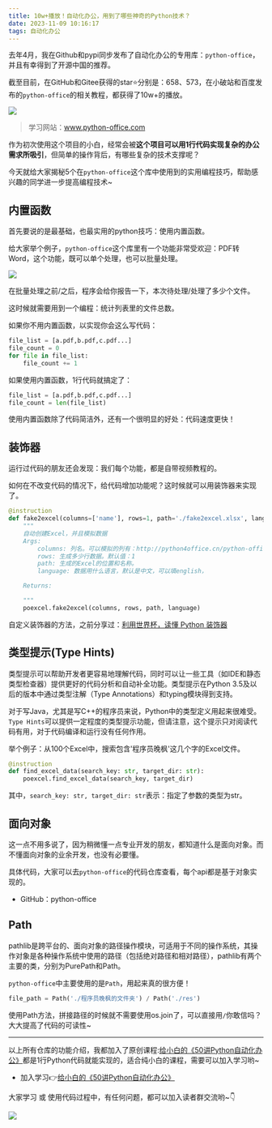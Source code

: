 ```yaml
---
title: 10w+播放！自动化办公，用到了哪些神奇的Python技术？
date: 2023-11-09 10:16:17
tags: 自动化办公
---
```



去年4月，我在Github和pypi同步发布了自动化办公的专用库：``python-office``，并且有幸得到了开源中国的推荐。

截至目前，在GitHub和Gitee获得的star⭐分别是：658、573，在小破站和百度发布的``python-office``的相关教程，都获得了10w+的播放。



[![](https://starchart.cc/CoderWanFeng/python-office.svg)](https://starchart.cc/CoderWanFeng/python-office)

> 学习网站：www.python-office.com

作为初次使用这个项目的小白，经常会被**这个项目可以用1行代码实现复杂的办公需求所吸引**，但简单的操作背后，有哪些复杂的技术支撑呢？

今天就给大家揭秘5个在``python-office``这个库中使用到的实用编程技巧，帮助感兴趣的同学进一步提高编程技术~

## 内置函数

首先要说的是最基础，也最实用的python技巧：使用内置函数。

给大家举个例子，``python-office``这个库里有一个功能非常受欢迎：PDF转Word，这个功能，既可以单个处理，也可以批量处理。

![](https://article-1300615378.cos.ap-nanjing.myqcloud.com/%E8%87%AA%E5%AA%92%E4%BD%93%E6%95%B0%E6%8D%AE/%E7%99%BE%E5%AE%B6%E5%8F%B7/10w%2B/pdf2word.jpg)

在批量处理之前/之后，程序会给你报告一下，本次待处理/处理了多少个文件。

这时候就需要用到一个编程：统计列表里的文件总数。

如果你不用内置函数，以实现你会这么写代码：

```python
file_list = [a.pdf,b.pdf,c.pdf...]
file_count = 0
for file in file_list:
    file_count += 1
```

如果使用内置函数，1行代码就搞定了：

```python
file_list = [a.pdf,b.pdf,c.pdf...]
file_count = len(file_list)
```
使用内置函数除了代码简洁外，还有一个很明显的好处：代码速度更快！

## 装饰器

运行过代码的朋友还会发现：我们每个功能，都是自带视频教程的。

如何在不改变代码的情况下，给代码增加功能呢？这时候就可以用装饰器来实现了。

```python
@instruction
def fake2excel(columns=['name'], rows=1, path='./fake2excel.xlsx', language='zh_CN'):
    """
    自动创建Excel，并且模拟数据
    Args:
        columns: 列名。可以模拟的列有：http://python4office.cn/python-office/fake2excel/
        rows: 生成多少行数据。默认值：1
        path: 生成的Excel的位置和名称。
        language: 数据用什么语言，默认是中文，可以填english，

    Returns:

    """
    poexcel.fake2excel(columns, rows, path, language)
```

自定义装饰器的方法，之前分享过：[利用世界杯，读懂 Python 装饰器](https://mp.weixin.qq.com/s/5BexDBtTcWKHi0_gExiRlg)



## 类型提示(Type Hints)

类型提示可以帮助开发者更容易地理解代码，同时可以让一些工具（如IDE和静态类型检查器）提供更好的代码分析和自动补全功能。类型提示在Python 3.5及以后的版本中通过类型注解（Type Annotations）和typing模块得到支持。

对于写Java，尤其是写C++的程序员来说，Python中的类型定义用起来很难受。``Type Hints``可以提供一定程度的类型提示功能，但请注意，这个提示只对阅读代码有用，对于代码编译和运行没有任何作用。

举个例子：从100个Excel中，搜索包含'程序员晚枫'这几个字的Excel文件。
```python
@instruction
def find_excel_data(search_key: str, target_dir: str):
    poexcel.find_excel_data(search_key, target_dir)
```

其中，``search_key: str, target_dir: str``表示：指定了参数的类型为str。


## 面向对象

这一点不用多说了，因为稍微懂一点专业开发的朋友，都知道什么是面向对象。而不懂面向对象的业余开发，也没有必要懂。

具体代码，大家可以去``python-office``的代码仓库查看，每个api都是基于对象实现的。

- GitHub：python-office


## Path


pathlib是跨平台的、面向对象的路径操作模块，可适用于不同的操作系统，其操作对象是各种操作系统中使用的路径（包括绝对路径和相对路径），pathlib有两个主要的类，分别为PurePath和Path。

``python-office``中主要使用的是``Path``，用起来真的很方便！

```python
file_path = Path('./程序员晚枫的文件夹') / Path('./res')
```

使用Path方法，拼接路径的时候就不需要使用os.join了，可以直接用``/``你敢信吗？大大提高了代码的可读性~

------

以上所有仓库的功能介绍，我都加入了原创课程:[给小白的《50讲Python自动化办公》](https://mp.weixin.qq.com/s/lOx4cAp9AllsCrhsUqVn8g)都是1行Python代码就能实现的，适合纯小白的课程，需要可以加入学习哟~

- 加入学习👉[给小白的《50讲Python自动化办公》](https://mp.weixin.qq.com/s/lOx4cAp9AllsCrhsUqVn8g)

大家学习 或 使用代码过程中，有任何问题，都可以加入读者群交流哟~👇


![](https://python-office-1300615378.cos.ap-chongqing.myqcloud.com/0816.jpg)